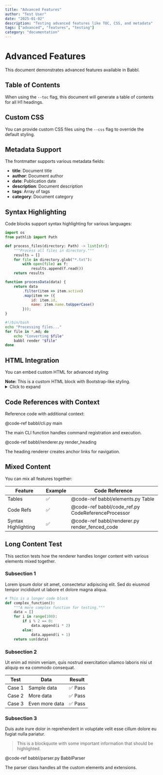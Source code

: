 ```yaml
---
title: "Advanced Features"
author: "Test User"
date: "2025-01-02"
description: "Testing advanced features like TOC, CSS, and metadata"
tags: ["advanced", "features", "testing"]
category: "documentation"
---
```


# Advanced Features

This document demonstrates advanced features available in Babbl.

## Table of Contents

When using the `--toc` flag, this document will generate a table of contents for all H1 headings.

## Custom CSS

You can provide custom CSS files using the `--css` flag to override the default styling.

## Metadata Support

The frontmatter supports various metadata fields:

- **title**: Document title
- **author**: Document author  
- **date**: Publication date
- **description**: Document description
- **tags**: Array of tags
- **category**: Document category

## Syntax Highlighting

Code blocks support syntax highlighting for various languages:

```python
import os
from pathlib import Path

def process_files(directory: Path) -> list[str]:
    """Process all files in directory."""
    results = []
    for file in directory.glob("*.txt"):
        with open(file) as f:
            results.append(f.read())
    return results
```

```javascript
function processData(data) {
    return data
        .filter(item => item.active)
        .map(item => ({
            id: item.id,
            name: item.name.toUpperCase()
        }));
}
```

```bash
#!/bin/bash
echo "Processing files..."
for file in *.md; do
    echo "Converting $file"
    babbl render "$file"
done
```

## HTML Integration

You can embed custom HTML for advanced styling:

<div class="alert alert-info">
    <strong>Note:</strong> This is a custom HTML block with Bootstrap-like styling.
</div>

<details>
    <summary>Click to expand</summary>
    <p>This is collapsible content using HTML5 details element.</p>
</details>

## Code References with Context

Reference code with additional context:

@code-ref babbl/cli.py main

The main CLI function handles command registration and execution.

@code-ref babbl/renderer.py render_heading

The heading renderer creates anchor links for navigation.

## Mixed Content

You can mix all features together:

| Feature | Example | Code Reference |
|---------|---------|----------------|
| Tables | ✅ | @code-ref babbl/elements.py Table |
| Code Refs | ✅ | @code-ref babbl/code_ref.py CodeReferenceProcessor |
| Syntax Highlighting | ✅ | @code-ref babbl/renderer.py render_fenced_code |

## Long Content Test

This section tests how the renderer handles longer content with various elements mixed together.

### Subsection 1

Lorem ipsum dolor sit amet, consectetur adipiscing elit. Sed do eiusmod tempor incididunt ut labore et dolore magna aliqua.

```python
# This is a longer code block
def complex_function():
    """A more complex function for testing."""
    data = []
    for i in range(100):
        if i % 2 == 0:
            data.append(i * 2)
        else:
            data.append(i + 1)
    return sum(data)
```

### Subsection 2

Ut enim ad minim veniam, quis nostrud exercitation ullamco laboris nisi ut aliquip ex ea commodo consequat.

| Test | Data | Result |
|------|------|--------|
| Case 1 | Sample data | ✅ Pass |
| Case 2 | More data | ✅ Pass |
| Case 3 | Even more data | ✅ Pass |

### Subsection 3

Duis aute irure dolor in reprehenderit in voluptate velit esse cillum dolore eu fugiat nulla pariatur.

> This is a blockquote with some important information that should be highlighted.

@code-ref babbl/parser.py BabblParser

The parser class handles all the custom elements and extensions. 